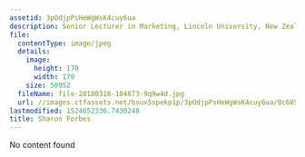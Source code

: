 ```yaml
---
assetid: 3pOdjpPsHeWgWsK4cuy6ua
description: Senior Lecturer in Marketing, Lincoln University, New Zealand
file:
  contentType: image/jpeg
  details:
    image:
      height: 170
      width: 170
    size: 50952
  fileName: file-20180318-104673-9q9w4d.jpg
  url: //images.ctfassets.net/bsux5spekp1p/3pOdjpPsHeWgWsK4cuy6ua/0c6856e22ab0e6478aa6bdade6332954/file-20180318-104673-9q9w4d.jpg
lastmodified: 1524652336.7430248
title: Sharon Forbes
---
```

No content found